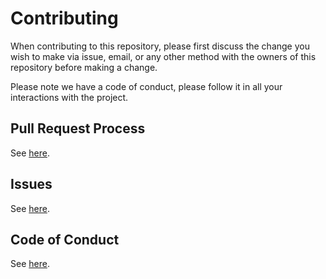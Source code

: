 # Contributing
When contributing to this repository, please first discuss the change you wish to make via issue,
email, or any other method with the owners of this repository before making a change. 

Please note we have a code of conduct, please follow it in all your interactions with the project.

## Pull Request Process
See [here](PULL_REQUEST_TEMPLATE.md).

## Issues
See [here](ISSUE_TEMPLATE.md).

## Code of Conduct
See [here](CODE_OF_CONDUCT.md).